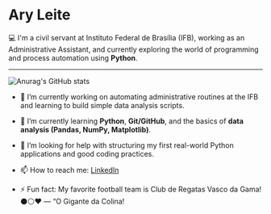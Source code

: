 
# **Ary Leite**

💻 I'm a civil servant at Instituto Federal de Brasília (IFB), working as an Administrative Assistant, and currently exploring the world of programming and process automation using **Python**.  

---
![Anurag's GitHub stats](https://github-readme-stats.vercel.app/api?username=aryleite&theme=dark&show_icons=true) 
- 🔭 I’m currently working on automating administrative routines at the IFB and learning to build simple data analysis scripts.
  
- 🌱 I’m currently learning **Python**, **Git/GitHub**, and the basics of **data analysis (Pandas, NumPy, Matplotlib)**.
- 🤔 I’m looking for help with structuring my first real-world Python applications and good coding practices.
  
- 📫 How to reach me: [LinkedIn](https://linkedin.com/in/aryleite)
  
- ⚡ Fun fact: My favorite football team is Club de Regatas Vasco da Gama!⚫⚪❤️ — “O Gigante da Colina!

